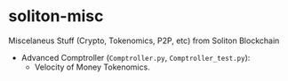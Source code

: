 # soliton-misc
Miscelaneus Stuff (Crypto, Tokenomics, P2P, etc) from Soliton Blockchain

* Advanced Comptroller (`Comptroller.py`, `Comptroller_test.py`):
  * Velocity of Money Tokenomics.
